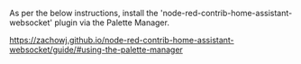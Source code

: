 As per the below instructions, install the 'node-red-contrib-home-assistant-websocket' plugin via the Palette Manager.

https://zachowj.github.io/node-red-contrib-home-assistant-websocket/guide/#using-the-palette-manager
